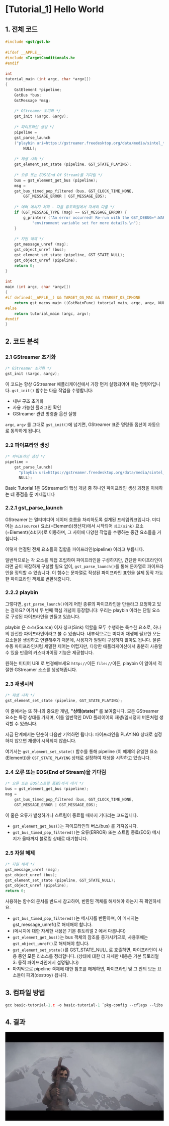 # [Tutorial_1] Hello World

## 1. 전체 코드

```c
#include <gst/gst.h> 

#ifdef __APPLE__ 
#include <TargetConditionals.h> 
#endif 

int 
tutorial_main (int argc, char *argv[]) 
{ 
	GstElement *pipeline; 
	GstBus *bus; 
	GstMessage *msg; 
	
	/* GStreamer 초기화 */ 
	gst_init (&argc, &argv); 
	
	/* 파이프라인 생성 */ 
	pipeline = 
	gst_parse_launch 
	("playbin uri=https://gstreamer.freedesktop.org/data/media/sintel_trailer-480p.webm", 
		NULL); 
	
	/* 재생 시작 */ 
	gst_element_set_state (pipeline, GST_STATE_PLAYING); 
	
	/* 오류 또는 EOS(End Of Stream)를 기다림 */ 
	bus = gst_element_get_bus (pipeline); 
	msg = 
	gst_bus_timed_pop_filtered (bus, GST_CLOCK_TIME_NONE, 
		GST_MESSAGE_ERROR | GST_MESSAGE_EOS); 
	
	/* 에러 메시지 처리 - 다음 튜토리얼에서 자세히 다룸 */ 
	if (GST_MESSAGE_TYPE (msg) == GST_MESSAGE_ERROR) { 
		g_printerr ("An error occurred! Re-run with the GST_DEBUG=*:WARN "
			"environment variable set for more details.\n");
	} 
	
	/* 자원 해제 */ 
	gst_message_unref (msg); 
	gst_object_unref (bus); 
	gst_element_set_state (pipeline, GST_STATE_NULL); 
	gst_object_unref (pipeline); 
	return 0; 
} 

int 
main (int argc, char *argv[]) 
{ 
#if defined(__APPLE__) && TARGET_OS_MAC && !TARGET_OS_IPHONE 
	return gst_macos_main ((GstMainFunc) tutorial_main, argc, argv, NULL); 
#else 
	return tutorial_main (argc, argv); 
#endif 
} 
```

## 2. 코드 분석

### 2.1 GStreamer 초기화

```c
/* GStreamer 초기화 */ 
gst_init (&argc, &argv); 
```

이 코드는 항상 GStreamer 애플리케이션에서 가장 먼저 실행되어야 하는 명령어입니다.
`gst_init()` 함수는 다음 작업을 수행합니다:

- 내부 구조 초기화
- 사용 가능한 플러그인 확인
- GStreamer 관련 명령줄 옵션 실행

`argc`, `argv` 를 그대로 `gst_init()`에 넘기면, 
GStreamer 표준 명령줄 옵션이 자동으로 동작하게 됩니다.

### 2.2 파이프라인 생성

```c
/* 파이프라인 생성 */ 
pipeline = 
    gst_parse_launch( 
      "playbin uri=https://gstreamer.freedesktop.org/data/media/sintel_trailer-480p.webm", 
      NULL); 
```

Basic Tutorial 1은 GStreamer의 핵심 개념 중 하나인 파이프라인 생성 과정을 이해하는 데 중점을 둔 예제입니다

### 2.2.1 gst_parse_launch

GStreamer 는 멀티미디어 데이터 흐름을 처리하도록 설계된 프레임워크입니다.
미디어는 `소스(source)` 요소(=Element)(생산자)에서 시작되어 `싱크(sink)` 요소(=Element)(소비자)로 이동하며, 그 사이에 다양한 작업을 수행하는 중간 요소들을 거칩니다.

이렇게 연결된 전체 요소들의 집합을 파이프라인(pipeline) 이라고 부릅니다.

일반적으로는 각 요소를 직접 조립하여 파이프라인을 구성하지만, 간단한 파이프라인이라면 굳이 복잡하게 구성할 필요 없이,
`gst_parse_launch()`를 통해 문자열로 파이프라인을 정의할 수 있습니다.
이 함수는 문자열로 작성된 파이프라인 표현을 실제 동작 가능한 파이프라인 객체로 변환해줍니다.

### 2.2.2 playbin

그렇다면, `gst_parse_launch()`에게 어떤 종류의 파이프라인을 만들라고 요청하고 있는 걸까요?
여기서 두 번째 핵심 개념이 등장합니다: 우리는 playbin 이라는 단일 요소로 구성된 파이프라인을 만들고 있습니다.

playbin 은 소스(Source) 이자 싱크(Sink) 역할을 모두 수행하는 특수한 요소로, 하나의 완전한 파이프라인이라고 볼 수 있습니다.
내부적으로는 미디어 재생에 필요한 모든 요소들을 생성하고 연결해주기 때문에, 사용자가 일일이 구성하지 않아도 됩니다.
물론 수동 파이프라인처럼 세밀한 제어는 어렵지만, 다양한 애플리케이션에서 충분히 사용할 수 있을 만큼의 커스터마이징 기능은 제공합니다.

원하는 미디어 URI 로 변경해보세요
`http://`이든 `file://`이든, playbin 이 알아서 적절한 GStreamer 소스를 생성해줍니다.

### 2.3 재생시작

```c
/* 재생 시작 */ 
gst_element_set_state (pipeline, GST_STATE_PLAYING); 
```

이 줄에서는 또 하나의 중요한 개념, **"상태(state)"** 를 보여줍니다.
모든 GStreamer 요소는 특정 상태를 가지며, 이를 일반적인 DVD 플레이어의 재생/일시정지 버튼처럼 생각할 수 있습니다.

지금 단계에서는 단순히 다음만 기억하면 됩니다:
파이프라인을 PLAYING 상태로 설정하지 않으면 재생이 시작되지 않습니다.

여기서는 `gst_element_set_state()` 함수를 통해
pipeline (이 예제의 유일한 요소(Element))을 `GST_STATE_PLAYING` 상태로 설정하여 재생을 시작하고 있습니다.

### 2.4 오류 또는 EOS(End of Stream)을 기다림

```c
/* 오류 또는 EOS(스트림 종료)까지 대기 */ 
bus = gst_element_get_bus (pipeline); 
msg = 
    gst_bus_timed_pop_filtered (bus, GST_CLOCK_TIME_NONE, 
    GST_MESSAGE_ERROR | GST_MESSAGE_EOS); 
```

이 줄은 오류가 발생하거나 스트림이 종료될 때까지 기다리는 코드입니다.

- `gst_element_get_bus()`는 파이프라인의 버스(bus) 를 가져옵니다.
- `gst_bus_timed_pop_filtered()`는 오류(ERROR) 또는 스트림 종료(EOS) 메시지가 올때까지 블로킹 상태로 대기합니다.

### 2.5 자원 해제

```c
/* 자원 해제 */ 
gst_message_unref (msg); 
gst_object_unref (bus); 
gst_element_set_state (pipeline, GST_STATE_NULL); 
gst_object_unref (pipeline); 
return 0; 
```

사용하는 함수의 문서를 반드시 참고하여,
반환된 객체를 해제해야 하는지 꼭 확인하세요.

- `gst_bus_timed_pop_filtered()`는 메시지를 반환하며, 이 메시지는 gst_message_unref()로 해제해야 합니다.
- (메시지에 대한 자세한 내용은 기본 튜토리얼 2 에서 다룹니다)
- `gst_element_get_bus()`는 bus 객체의 참조를 증가시키므로, 사용후에는 `gst_object_unref()`로 해제해야 합니다.
- `gst_element_set_state()`를 GST_STATE_NULL 로 호출하면, 파이프라인이 사용 중인 모든 리소스를 정리합니다. (상태에 대한 더 자세한 내용은 기본 튜토리얼 3: 동적 파이프라인에서 설명됩니다)
- 마지막으로 pipeline 객체에 대한 참조를 해제하면, 파이프라인 및 그 안의 모든 요소들이 파괴(destroy) 됩니다.

## 3. 컴파일 방법

```c
gcc basic-tutorial-1.c -o basic-tutorial-1 `pkg-config --cflags --libs gstreamer-1.0`

```

## 4. 결과
![튜토리얼 1 결과 이미지](https://raw.githubusercontent.com/dlgus8648/gstreamer101.github.io/practice/image/basic_tutorial_1.png)
